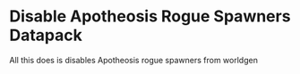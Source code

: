# Disable Apotheosis Rogue Spawners Datapack

All this does is disables Apotheosis rogue spawners from worldgen
